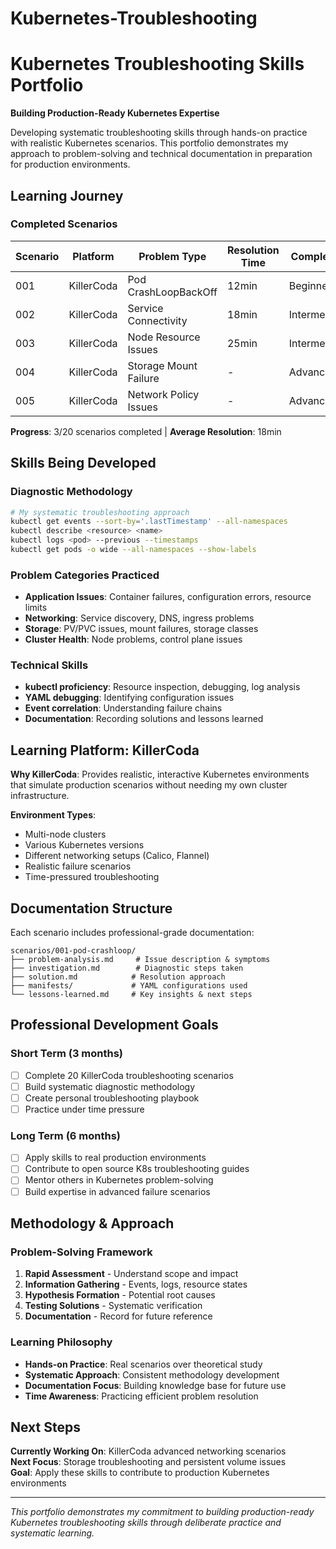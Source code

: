 # Kubernetes-Troubleshooting

# Kubernetes Troubleshooting Skills Portfolio

**Building Production-Ready Kubernetes Expertise**

Developing systematic troubleshooting skills through hands-on practice with realistic Kubernetes scenarios. This portfolio demonstrates my approach to problem-solving and technical documentation in preparation for production environments.

## Learning Journey

### Completed Scenarios

| Scenario | Platform | Problem Type | Resolution Time | Complexity |
|----------|----------|-------------|----------------|------------|
| 001 | KillerCoda | Pod CrashLoopBackOff | 12min | Beginner |
| 002 | KillerCoda | Service Connectivity | 18min | Intermediate |
| 003 | KillerCoda | Node Resource Issues | 25min | Intermediate |
| 004 | KillerCoda | Storage Mount Failure | - | Advanced |
| 005 | KillerCoda | Network Policy Issues | - | Advanced |

**Progress**: 3/20 scenarios completed | **Average Resolution**: 18min

## Skills Being Developed

### Diagnostic Methodology
```bash
# My systematic troubleshooting approach
kubectl get events --sort-by='.lastTimestamp' --all-namespaces
kubectl describe <resource> <name>
kubectl logs <pod> --previous --timestamps
kubectl get pods -o wide --all-namespaces --show-labels
```

### Problem Categories Practiced
- **Application Issues**: Container failures, configuration errors, resource limits
- **Networking**: Service discovery, DNS, ingress problems
- **Storage**: PV/PVC issues, mount failures, storage classes
- **Cluster Health**: Node problems, control plane issues

### Technical Skills
- **kubectl proficiency**: Resource inspection, debugging, log analysis
- **YAML debugging**: Identifying configuration issues
- **Event correlation**: Understanding failure chains
- **Documentation**: Recording solutions and lessons learned

## Learning Platform: KillerCoda

**Why KillerCoda**: Provides realistic, interactive Kubernetes environments that simulate production scenarios without needing my own cluster infrastructure.

**Environment Types**:
- Multi-node clusters
- Various Kubernetes versions
- Different networking setups (Calico, Flannel)
- Realistic failure scenarios
- Time-pressured troubleshooting

## Documentation Structure

Each scenario includes professional-grade documentation:
```
scenarios/001-pod-crashloop/
├── problem-analysis.md     # Issue description & symptoms
├── investigation.md        # Diagnostic steps taken
├── solution.md            # Resolution approach
├── manifests/             # YAML configurations used
└── lessons-learned.md     # Key insights & next steps
```

## Professional Development Goals

### Short Term (3 months)
- [ ] Complete 20 KillerCoda troubleshooting scenarios
- [ ] Build systematic diagnostic methodology
- [ ] Create personal troubleshooting playbook
- [ ] Practice under time pressure

### Long Term (6 months)
- [ ] Apply skills to real production environments
- [ ] Contribute to open source K8s troubleshooting guides
- [ ] Mentor others in Kubernetes problem-solving
- [ ] Build expertise in advanced failure scenarios

## Methodology & Approach

### Problem-Solving Framework
1. **Rapid Assessment** - Understand scope and impact
2. **Information Gathering** - Events, logs, resource states
3. **Hypothesis Formation** - Potential root causes
4. **Testing Solutions** - Systematic verification
5. **Documentation** - Record for future reference

### Learning Philosophy
- **Hands-on Practice**: Real scenarios over theoretical study
- **Systematic Approach**: Consistent methodology development
- **Documentation Focus**: Building knowledge base for future use
- **Time Awareness**: Practicing efficient problem resolution

## Next Steps

**Currently Working On**: KillerCoda advanced networking scenarios  
**Next Focus**: Storage troubleshooting and persistent volume issues  
**Goal**: Apply these skills to contribute to production Kubernetes environments

---

*This portfolio demonstrates my commitment to building production-ready Kubernetes troubleshooting skills through deliberate practice and systematic learning.*
